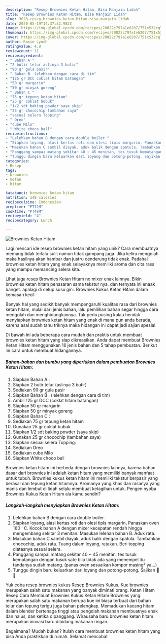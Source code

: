 ```yaml
---
description: "Resep Brownies Ketan Hitam, Bisa Manjain Lidah"
title: "Resep Brownies Ketan Hitam, Bisa Manjain Lidah"
slug: 3028-resep-brownies-ketan-hitam-bisa-manjain-lidah
date: 2020-05-19T14:37:52.982Z
image: https://img-global.cpcdn.com/recipes/20022c797a1e6207/751x532cq70/brownies-ketan-hitam-foto-resep-utama.jpg
thumbnail: https://img-global.cpcdn.com/recipes/20022c797a1e6207/751x532cq70/brownies-ketan-hitam-foto-resep-utama.jpg
cover: https://img-global.cpcdn.com/recipes/20022c797a1e6207/751x532cq70/brownies-ketan-hitam-foto-resep-utama.jpg
author: Rosie Lynch
ratingvalue: 4.9
reviewcount: 11
recipeingredient:
- " Bahan A "
- "2 butir telur aslinya 3 butir"
- "90 gr gula pasir"
- " Bahan B  lelehkan dengan cara di tim"
- "125 gr DCC coklat hitam batangan"
- "50 gr margarin"
- "50 gr minyak goreng"
- " Bahan C "
- "75 gr tepung ketan hitam"
- "25 gr coklat bubuk"
- "1/2 sdt baking powder saya skip"
- "25 gr chocochip tambahan saya"
- "sesuai selera Topping"
- " Oreo"
- "cube Milo"
- " White choco ball"
recipeinstructions:
- "Lelehkan bahan B dengan cara double boiler."
- "Siapkan loyang, alasi kertas roti dan olesi tipis margarin. Panaskan oven 160 &#39; C. Kocok bahan A dengan mixer kecepatan rendah hingga mengembang sekitar 3 menitan. Masukan lelehan bahan B. Aduk rata."
- "Masukan bahan C sambil diayak, aduk balik dengan spatula. Tambahkan chocochip, aduk rata. Tuang dalam loyang, ratakan. Beri topping diatasnya sesuai selera."
- "Panggang sampai matang sekitar 40 ~ 45 menitan, tes tusuk kematangan dengan tusuk sate bila tidak ada yang menempel itu tandanya sudah matang. (panas oven sesuaikan kompor masing² ya...)"
- "Tunggu dingin baru keluarkan dari loyang dan potong-potong. Sajikan 🤗😍"
categories:
- Resep
tags:
- brownies
- ketan
- hitam

katakunci: brownies ketan hitam 
nutrition: 148 calories
recipecuisine: Indonesian
preptime: "PT12M"
cooktime: "PT48M"
recipeyield: "4"
recipecategory: Lunch

---
```



![Brownies Ketan Hitam](https://img-global.cpcdn.com/recipes/20022c797a1e6207/751x532cq70/brownies-ketan-hitam-foto-resep-utama.jpg)

Lagi mencari ide resep brownies ketan hitam yang unik? Cara membuatnya memang tidak terlalu sulit namun tidak gampang juga. Jika keliru mengolah maka hasilnya akan hambar dan justru cenderung tidak enak. Padahal brownies ketan hitam yang enak selayaknya memiliki aroma dan cita rasa yang mampu memancing selera kita.

Lihat juga resep Brownies Ketan Hitam no mixer enak lainnya. Bikin brownies ketan hitam penasaran sama tekstur nya. dan ternyata ini enaak banget. apalagi di celup susu gini. Brownies Kukus Ketan Hitam dalam kemasan kecil

Banyak hal yang sedikit banyak mempengaruhi kualitas rasa dari brownies ketan hitam, mulai dari jenis bahan, lalu pemilihan bahan segar hingga cara mengolah dan menghidangkannya. Tak perlu pusing kalau hendak menyiapkan brownies ketan hitam yang enak di mana pun anda berada, karena asal sudah tahu triknya maka hidangan ini dapat jadi sajian spesial.


Di bawah ini ada beberapa cara mudah dan praktis untuk membuat brownies ketan hitam yang siap dikreasikan. Anda dapat membuat Brownies Ketan Hitam menggunakan 16 jenis bahan dan 5 tahap pembuatan. Berikut ini cara untuk membuat hidangannya.

<!--inarticleads1-->

##### Bahan-bahan dan bumbu yang diperlukan dalam pembuatan Brownies Ketan Hitam:

1. Siapkan  Bahan A :
1. Siapkan 2 butir telur (aslinya 3 butir)
1. Sediakan 90 gr gula pasir
1. Siapkan  Bahan B : (lelehkan dengan cara di tim)
1. Ambil 125 gr DCC (coklat hitam batangan)
1. Siapkan 50 gr margarin
1. Siapkan 50 gr minyak goreng
1. Siapkan  Bahan C :
1. Sediakan 75 gr tepung ketan hitam
1. Gunakan 25 gr coklat bubuk
1. Siapkan 1/2 sdt baking powder (saya skip)
1. Gunakan 25 gr chocochip (tambahan saya)
1. Siapkan sesuai selera Topping:
1. Sediakan  Oreo
1. Sediakan cube Milo
1. Siapkan  White choco ball


Brownies ketan hitam ini berbeda dengan brownies lainnya, karena bahan dasar dari brownies ini adalah ketan hitam yang memiliki banyak manfaat untuk tubuh. Brownies kukus ketan hitam ini memiliki tekstur berpasir yang berasal dari tepung ketan hitamnya. Aromanya yang khas dan rasanya yang manis dan lembut di lidah selalu membuat ketagihan untuk. Pengen nyoba Brownies Kukus Ketan Hitam ala kamu sendiri? 

<!--inarticleads2-->

##### Langkah-langkah menyiapkan Brownies Ketan Hitam:

1. Lelehkan bahan B dengan cara double boiler.
1. Siapkan loyang, alasi kertas roti dan olesi tipis margarin. Panaskan oven 160 &#39; C. Kocok bahan A dengan mixer kecepatan rendah hingga mengembang sekitar 3 menitan. Masukan lelehan bahan B. Aduk rata.
1. Masukan bahan C sambil diayak, aduk balik dengan spatula. Tambahkan chocochip, aduk rata. Tuang dalam loyang, ratakan. Beri topping diatasnya sesuai selera.
1. Panggang sampai matang sekitar 40 ~ 45 menitan, tes tusuk kematangan dengan tusuk sate bila tidak ada yang menempel itu tandanya sudah matang. (panas oven sesuaikan kompor masing² ya...)
1. Tunggu dingin baru keluarkan dari loyang dan potong-potong. Sajikan 🤗😍


Yuk coba resep brownies kukus Resep Brownies Kukus. Kue brownies merupakan salah satu makanan yang banyak diminati orang. Ketan Hitam Resep Cara Membuat Brownies Kukus Ketan Hitam Brownies yang merupakan salah satu makanan berupa kue ini biasa terbuat dari bahan telur dan tepung terigu juga bahan pelengkap. Memadukan kacang hitam dalam blender bertenaga tinggi atau pengolah makanan membuatnya enak dan halus, dan ketika dipanggang. Wirausaha baru brownies ketan hitam merupakan inovasi baru dibidang makanan ringan. 

Bagaimana? Mudah bukan? Itulah cara membuat brownies ketan hitam yang bisa Anda praktikkan di rumah. Selamat mencoba!
